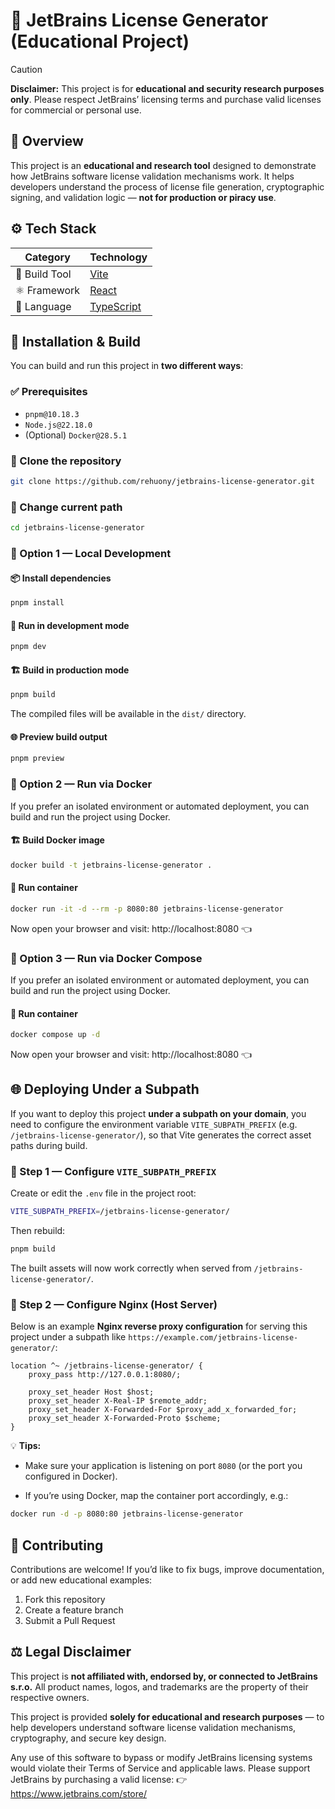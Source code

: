 # 🧩 JetBrains License Generator (Educational Project)

> [!Caution]
>
> **Disclaimer:**  This project is for **educational and security research purposes only**.  Please respect JetBrains’ licensing terms and purchase valid licenses for commercial or personal use.

## 📘 Overview

This project is an **educational and research tool** designed to demonstrate how JetBrains software license validation mechanisms work.  It helps developers understand the process of license file generation, cryptographic signing, and validation logic — **not for production or piracy use**.

## ⚙️ Tech Stack

| Category | Technology |
|-----------|-------------|
| 🧱 Build Tool | [Vite](https://vitejs.dev/) |
| ⚛️ Framework | [React](https://react.dev/) |
| 📝 Language | [TypeScript](https://www.typescriptlang.org/) |

## 🚀 Installation & Build

You can build and run this project in **two different ways**:

### ✅ Prerequisites

- `pnpm@10.18.3`
- `Node.js@22.18.0`
- (Optional) `Docker@28.5.1`

### 🔧 Clone the repository

```bash
git clone https://github.com/rehuony/jetbrains-license-generator.git
```

### 📁 Change current path

```bash
cd jetbrains-license-generator
```

### 🧩 Option 1 — Local Development

#### 📦 Install dependencies

```bash
pnpm install
```

#### 🧪 Run in development mode

```bash
pnpm dev
```

#### 🏗️ Build in production mode

```bash
pnpm build
```

The compiled files will be available in the `dist/` directory.

#### 🌐 Preview build output

```bash
pnpm preview
```

### 🐳 Option 2 — Run via Docker

If you prefer an isolated environment or automated deployment, you can build and run the project using Docker.

#### 🏗️ Build Docker image

```bash
docker build -t jetbrains-license-generator .
```

#### 🚀 Run container

```bash
docker run -it -d --rm -p 8080:80 jetbrains-license-generator
```

Now open your browser and visit: http://localhost:8080 👈

### 🐳 Option 3 — Run via Docker Compose

If you prefer an isolated environment or automated deployment, you can build and run the project using Docker.

#### 🚀 Run container

```bash
docker compose up -d
```

Now open your browser and visit: http://localhost:8080 👈

## 🌐 Deploying Under a Subpath

If you want to deploy this project **under a subpath on your domain**, you need to configure the environment variable `VITE_SUBPATH_PREFIX` (e.g. `/jetbrains-license-generator/`), so that Vite generates the correct asset paths during build.

### 🧩 Step 1 — Configure `VITE_SUBPATH_PREFIX`

Create or edit the `.env` file in the project root:

```bash
VITE_SUBPATH_PREFIX=/jetbrains-license-generator/
```

Then rebuild:

```bash
pnpm build
```

The built assets will now work correctly when served from `/jetbrains-license-generator/`.

### 🧱 Step 2 — Configure Nginx (Host Server)

Below is an example **Nginx reverse proxy configuration** for serving this project under a subpath like `https://example.com/jetbrains-license-generator/`:

```
location ^~ /jetbrains-license-generator/ {
    proxy_pass http://127.0.0.1:8080/;

    proxy_set_header Host $host;
    proxy_set_header X-Real-IP $remote_addr;
    proxy_set_header X-Forwarded-For $proxy_add_x_forwarded_for;
    proxy_set_header X-Forwarded-Proto $scheme;
}
```

💡 **Tips:**

-   Make sure your application is listening on port `8080` (or the port you configured in Docker).

-   If you’re using Docker, map the container port accordingly, e.g.:

```bash
docker run -d -p 8080:80 jetbrains-license-generator
```

## 🤝 Contributing

Contributions are welcome! If you’d like to fix bugs, improve documentation, or add new educational examples:

1.  Fork this repository
2.  Create a feature branch
3.  Submit a Pull Request

## ⚖️ Legal Disclaimer

This project is **not affiliated with, endorsed by, or connected to JetBrains s.r.o.** All product names, logos, and trademarks are the property of their respective owners.

This project is provided **solely for educational and research purposes** — to help developers understand software license validation mechanisms, cryptography, and secure key design.

Any use of this software to bypass or modify JetBrains licensing systems would violate their Terms of Service and applicable laws. Please support JetBrains by purchasing a valid license: 👉 https://www.jetbrains.com/store/
